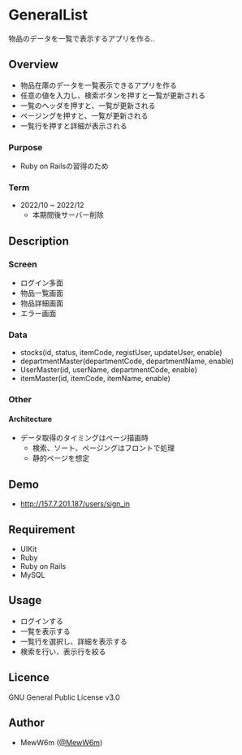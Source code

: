 # GeneralList
物品のデータを一覧で表示するアプリを作る..

## Overview
- 物品在庫のデータを一覧表示できるアプリを作る
- 任意の値を入力し、検索ボタンを押すと一覧が更新される
- 一覧のヘッダを押すと、一覧が更新される
- ページングを押すと、一覧が更新される
- 一覧行を押すと詳細が表示される

### Purpose
- Ruby on Railsの習得のため

### Term
- 2022/10 ~ 2022/12
    - 本期間後サーバー削除

## Description

### Screen
- ログイン多面
- 物品一覧画面
- 物品詳細画面
- エラー画面

### Data
- stocks(id, status, itemCode, registUser, updateUser, enable)
- departmentMaster(departmentCode, departmentName, enable)
- UserMaster(id, userName, departmentCode, enable)
- itemMaster(id, itemCode, itemName, enable)

### Other
#### Architecture
- データ取得のタイミングはページ描画時
    - 検索、ソート、ページングはフロントで処理
    - 静的ページを想定

## Demo
- http://157.7.201.187/users/sign_in

## Requirement
- UIKit
- Ruby
- Ruby on Rails
- MySQL

## Usage
- ログインする
- 一覧を表示する
- 一覧行を選択し、詳細を表示する
- 検索を行い、表示行を絞る

## Licence
GNU General Public License v3.0

## Author
- MewW6m ([@MewW6m](https://github.com/MewW6m/))
